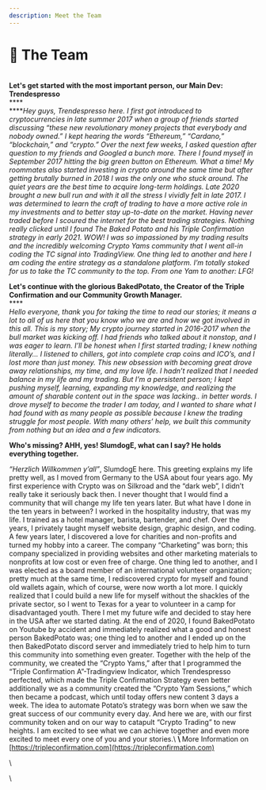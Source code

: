 ```yaml
---
description: Meet the Team
---
```


# 👷 The Team

\
**Let's get started with the most important person, our Main Dev: Trendespresso**\
****\
****_Hey guys, Trendespresso here. I first got introduced to cryptocurrencies in late summer 2017 when a group of friends started discussing “these new revolutionary money projects that everybody and nobody owned.” I kept hearing the words “Ethereum,” “Cardano,” “blockchain,” and “crypto.” Over the next few weeks, I asked question after question to my friends and Googled a bunch more. There I found myself in September 2017 hitting the big green button on Ethereum. What a time! My roommates also started investing in crypto around the same time but after getting brutally burned in 2018 I was the only one who stuck around. The quiet years are the best time to acquire long-term holdings. Late 2020 brought a new bull run and with it all the stress I vividly felt in late 2017. I was determined to learn the craft of trading to have a more active role in my investments and to better stay up-to-date on the market. Having never traded before I scoured the internet for the best trading strategies. Nothing really clicked until I found The Baked Potato and his Triple Confirmation strategy in early 2021. WOW! I was so impassioned by my trading results and the incredibly welcoming Crypto Yams community that I went all-in coding the TC signal into TradingView. One thing led to another and here I am coding the entire strategy as a standalone platform. I’m totally stoked for us to take the TC community to the top. From one Yam to another: LFG!_

**Let's continue with the glorious BakedPotato, the Creator of the Triple Confirmation and our Community Growth Manager.**\
****\
****<mark style="color:red;">****</mark>_Hello everyone, thank you for taking the time to read our stories; it means a lot to all of us here that you know who we are and how we got involved in this all. This is my story; My crypto journey started in 2016-2017 when the bull market was kicking off. I had friends who talked about it nonstop, and I was eager to learn. I’ll be honest when I first started trading; I knew nothing literally… I listened to chillers, got into complete crap coins and ICO’s, and I lost more than just money. This new obsession with becoming great drove away relationships, my time, and my love life. I hadn’t realized that I needed balance in my life and my trading. But I’m a persistent person; I kept pushing myself, learning, expanding my knowledge, and realizing the amount of sharable content out in the space was lacking.. in better words. I drove myself to become the trader I am today, and I wanted to share what I had found with as many people as possible because I knew the trading struggle for most people. With many others’ help, we built this community from nothing but an idea and a few indicators._

**Who's missing? AHH, yes! SlumdogE, what can I say? He holds everything together.**

_“Herzlich Willkommen y’all”_, SlumdogE here. This greeting explains my life pretty well, as I moved from Germany to the USA about four years ago. My first experience with Crypto was on Silkroad and the “dark web”, I didn’t really take it seriously back then. I never thought that I would find a community that will change my life ten years later. But what have I done in the ten years in between? I worked in the hospitality industry, that was my life. I trained as a hotel manager, barista, bartender, and chef. Over the years, I privately taught myself website design, graphic design, and coding. A few years later, I discovered a love for charities and non-profits and turned my hobby into a career. The company “Charketing” was born; this company specialized in providing websites and other marketing materials to nonprofits at low cost or even free of charge. One thing led to another, and I was elected as a board member of an international volunteer organization; pretty much at the same time, I rediscovered crypto for myself and found old wallets again, which of course, were now worth a lot more. I quickly realized that I could build a new life for myself without the shackles of the private sector, so I went to Texas for a year to volunteer in a camp for disadvantaged youth. There I met my future wife and decided to stay here in the USA after we started dating. At the end of 2020, I found BakedPotato on Youtube by accident and immediately realized what a good and honest person BakedPotato was; one thing led to another and I ended up on the then BakedPotato discord server and immediately tried to help him to turn this community into something even greater. Together with the help of the community, we created the “Crypto Yams,” after that I programmed the “Triple Confirmation A”-Tradingview Indicator, which Trendespresso perfected, which made the Triple Confirmation Strategy even better additionally we as a community created the “Crypto Yam Sessions,” which then became a podcast, which until today offers new content 3 days a week. The idea to automate Potato’s strategy was born when we saw the great success of our community every day. And here we are, with our first community token and on our way to catapult “Crypto Trading” to new heights. I am excited to see what we can achieve together and even more excited to meet every one of you and your stories.\ <mark style="color:red;">****</mark>\ <mark style="color:red;">****</mark>More Information on [https://tripleconfirmation.com](https://tripleconfirmation.com)

\


\
